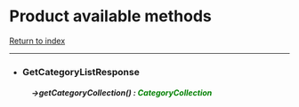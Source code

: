 # Product available methods

[Return to index](index.md)

___

- ### GetCategoryListResponse

##### &nbsp;&nbsp;&nbsp;&nbsp;&nbsp;&nbsp;&nbsp;&nbsp;&nbsp;&nbsp;&nbsp;&nbsp;->getCategoryCollection() : <span style="color:green"> CategoryCollection </span>